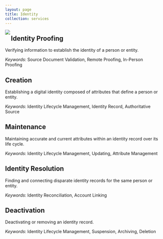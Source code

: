 ```yaml
---
layout: page
title: Identity
collection: services
---
```

<img src ="../../img/Identity.png" align = "left">


## Identity Proofing

Verifying information to establish the identity of a person or entity.

*Keywords*: Source Document Validation, Remote Proofing,     In-Person Proofing 

## Creation
Establishing a digital identity composed of attributes that define a person or entity.

*Keywords*: Identity Lifecycle Management, Identity Record, Authoritative Source

## Maintenance
Maintaining accurate and current attributes within an identity record over its life cycle.

*Keywords*: Identity Lifecycle Management, Updating, Attribute Management

## Identity Resolution
Finding and connecting disparate identity records for the same person or entity.

*Keywords*: Identity Reconciliation, Account Linking 

## Deactivation
Deactivating or removing an identity record.

*Keywords*: Identity Lifecycle Management, Suspension, Archiving, Deletion

